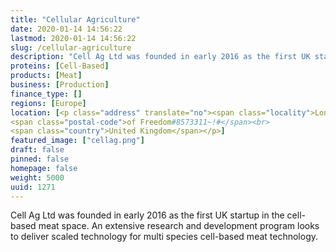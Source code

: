 ```yaml
---
title: "Cellular Agriculture"
date: 2020-01-14 14:56:22
lastmod: 2020-01-14 14:56:22
slug: /cellular-agriculture
description: "Cell Ag Ltd was founded in early 2016 as the first UK startup in the cell-based meat space.&nbsp;An extensive research and development program looks to deliver scaled technology for multi species cell-based meat technology."
proteins: [Cell-Based]
products: [Meat]
business: [Production]
finance_type: []
regions: [Europe]
location: [<p class="address" translate="no"><span class="locality">London</span><br>
<span class="postal-code">of Freedom#8573311~!#</span><br>
<span class="country">United Kingdom</span></p>]
featured_image: ["cellag.png"]
draft: false
pinned: false
homepage: false
weight: 5000
uuid: 1271
---
```

<p>Cell Ag Ltd was founded in early 2016 as the first UK startup in the cell-based meat space.&nbsp;An extensive research and development program looks to deliver scaled technology for multi species cell-based meat technology.</p>
